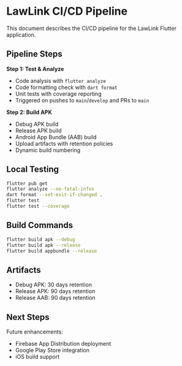 # LawLink CI/CD Pipeline

This document describes the CI/CD pipeline for the LawLink Flutter application.

## Pipeline Steps

**Step 1: Test & Analyze**
- Code analysis with `flutter analyze`
- Code formatting check with `dart format`
- Unit tests with coverage reporting
- Triggered on pushes to `main`/`develop` and PRs to `main`

**Step 2: Build APK**
- Debug APK build
- Release APK build
- Android App Bundle (AAB) build
- Upload artifacts with retention policies
- Dynamic build numbering

## Local Testing

```bash
flutter pub get
flutter analyze --no-fatal-infos
dart format --set-exit-if-changed .
flutter test
flutter test --coverage
```

## Build Commands

```bash
flutter build apk --debug
flutter build apk --release
flutter build appbundle --release
```

## Artifacts

- Debug APK: 30 days retention
- Release APK: 90 days retention
- Release AAB: 90 days retention

## Next Steps

Future enhancements:
- Firebase App Distribution deployment
- Google Play Store integration
- iOS build support
